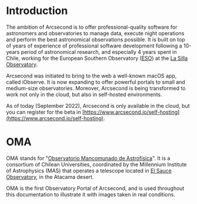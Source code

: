 # Introduction

The ambition of Arcsecond is to offer professional-quality software for astronomers and observatories to manage data,
execute night operations and perform the best astronomical observations possible. It is built on top of years of
experience of professional software development following a 10-years period of astronomical research, and especially 4
years spent in Chile, working for the European Southern Observatory ([ESO](https://eso.org)) at the 
[La Silla Observatory](https://www.arcsecond.io/observingsites/2ac73126-e183-4e56-b04a-03e4f20dced4).

Arcsecond was initiated to bring to the web a well-known macOS app, called iObserve. It is now expanding to offer
powerful portals to small and medium-size observatories. Moreover, Arcsecond is being transformed to work not only 
in the cloud, but also in self-hosted environments.

As of today (September 2022), Arcsecond is only available in the cloud, but you can register for the beta in
[https://www.arcsecond.io/self-hosting](https://www.arcsecond.io/self-hosting).

# OMA

OMA stands for "[Observatorio Mancomunado de Astrofísica](https://oma.astrofisicamas.cl)". It is a consortium
of Chilean Universities, coordinated by the Millennium Institute of Astrophysics (MAS) that operates a telescope located
in [El Sauce Observatory](https://www.arcsecond.io/observingsites/1003d9eb-5f4b-4b16-81f4-1529e52e0959),
in the Atacama desert.

OMA is the first Observatory Portal of Arcsecond, and is used throughout this documentation to illustrate it with
images taken in real conditions.

<ThemedImage prefix="/images/introduction-oma-public-welcome" alt="OMA Public Homepage"/>
